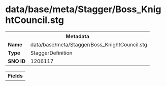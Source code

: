 <h1>data/base/meta/Stagger/Boss_KnightCouncil.stg</h1><table><tr><th colspan="100%">Metadata</th></tr><tr><td><b>Name</b></td><td>data/base/meta/Stagger/Boss_KnightCouncil.stg</td></tr><tr><td><b>Type</b></td><td>StaggerDefinition</td></tr><tr><td><b>SNO ID</b></td><td>1206117</td></tr></table>

<table><tr><th colspan="100%">Fields</th></tr></table>

